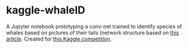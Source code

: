 # kaggle-whaleID
A Jupyter notebook prototyping a conv-net trained to identify species of whales based on pictures of their tails (network structure based on [this article](https://blog.keras.io/building-powerful-image-classification-models-using-very-little-data.html). Created for [this Kaggle competition](https://www.kaggle.com/c/whale-categorization-playground).
